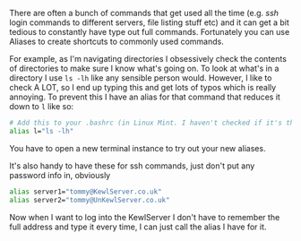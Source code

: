 There are often a bunch of commands that get used all the time (e.g. *ssh* login commands to different servers, file listing stuff etc) and it can get a bit tedious to constantly have type out full commands. Fortunately you can use Aliases to create shortcuts to commonly used commands.

For example, as I'm navigating directories I obsessively check the contents of directories to make sure I know what's going on.
To look at what's in a directory I use `ls -lh` like any sensible person would. However, I like to check A LOT, so I end up typing this and get lots of typos which is really annoying. To prevent this I have an alias for that command that reduces it down to `l` like so:
```sh
# Add this to your .bashrc (in Linux Mint. I haven't checked if it's the same on other flavours of Linux.
alias l="ls -lh"
```

You have to open a new terminal instance to try out your new aliases.

It's also handy to have these for ssh commands, just don't put any password info in, obviously
```sh
alias server1="tommy@KewlServer.co.uk"
alias server2="tommy@UnKewlServer.co.uk"
```

Now when I want to log into the KewlServer I don't have to remember the full address and type it every time, I can just call the alias I have for it.

